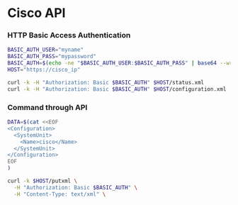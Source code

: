 # Cisco API

### HTTP Basic Access Authentication

```bash
BASIC_AUTH_USER="myname"
BASIC_AUTH_PASS="mypassword"
BASIC_AUTH=$(echo -ne "$BASIC_AUTH_USER:$BASIC_AUTH_PASS" | base64 --wrap 0)
HOST="https://cisco_ip"

curl -k -H "Authorization: Basic $BASIC_AUTH" $HOST/status.xml
curl -k -H "Authorization: Basic $BASIC_AUTH" $HOST/configuration.xml
```

### Command through API

```bash
DATA=$(cat <<EOF
<Configuration>
  <SystemUnit>
    <Name>cisco</Name>
  </SystemUnit>
</Configuration>
EOF
)

curl -k $HOST/putxml \
  -H "Authorization: Basic $BASIC_AUTH" \
  -H "Content-Type: text/xml" \

```
